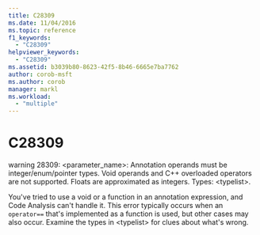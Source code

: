 ```yaml
---
title: C28309
ms.date: 11/04/2016
ms.topic: reference
f1_keywords:
  - "C28309"
helpviewer_keywords:
  - "C28309"
ms.assetid: b3039b80-8623-42f5-8b46-6665e7ba7762
author: corob-msft
ms.author: corob
manager: markl
ms.workload:
  - "multiple"
---
```

# C28309
warning 28309: <parameter_name>: Annotation operands must be integer/enum/pointer types. Void operands and C++ overloaded operators are not supported. Floats are approximated as integers. Types: \<typelist>.

 You've tried to use a void or a function in an annotation expression, and Code Analysis can't handle it.  This error typically occurs when an `operator==` that's implemented as a function is used, but other cases may also occur. Examine the types in \<typelist> for clues about what's wrong.
